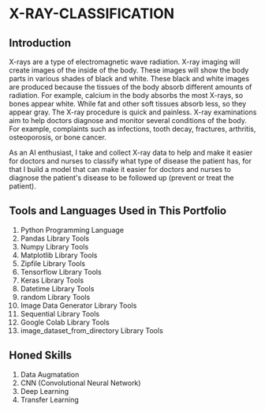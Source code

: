 # X-RAY-CLASSIFICATION
## Introduction
X-rays are a type of electromagnetic wave radiation. X-ray imaging will create images of the inside of the body. These images will show the body parts in various shades of black and white. These black and white images are produced because the tissues of the body absorb different amounts of radiation. For example, calcium in the body absorbs the most X-rays, so bones appear white. While fat and other soft tissues absorb less, so they appear gray. The X-ray procedure is quick and painless. X-ray examinations aim to help doctors diagnose and monitor several conditions of the body. For example, complaints such as infections, tooth decay, fractures, arthritis, osteoporosis, or bone cancer. 

As an AI enthusiast, I take and collect X-ray data to help and make it easier for doctors and nurses to classify what type of disease the patient has, for that I build a model that can make it easier for doctors and nurses to diagnose the patient's disease to be followed up (prevent or treat the patient).
## Tools and Languages Used in This Portfolio
1. Python Programming Language
2. Pandas Library Tools
3. Numpy Library Tools
4. Matplotlib Library Tools
5. Zipfile Library Tools
6. Tensorflow Library Tools
7. Keras Library Tools
8. Datetime Library Tools
9. random Library Tools
10. Image Data Generator Library Tools
11. Sequential Library Tools
12. Google Colab Library Tools
13. image_dataset_from_directory Library Tools
## Honed Skills
1. Data Augmatation
2. CNN  (Convolutional Neural Network)
3. Deep Learning
4. Transfer Learning
